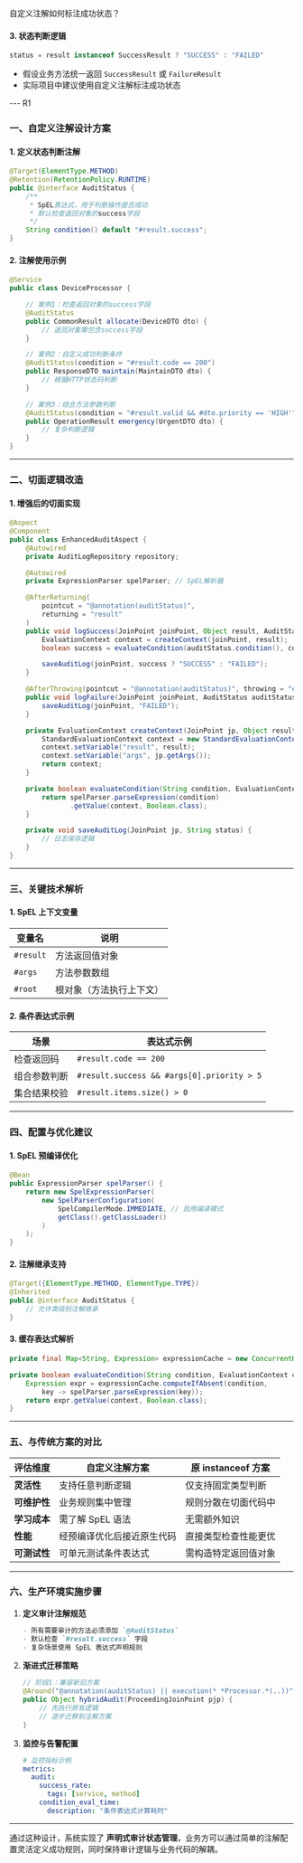 自定义注解如何标注成功状态？

#### 3. **状态判断逻辑**

```java
status = result instanceof SuccessResult ? "SUCCESS" : "FAILED"
```

- 假设业务方法统一返回 `SuccessResult` 或 `FailureResult`
- 实际项目中建议使用自定义注解标注成功状态

--- R1

### 一、自定义注解设计方案

#### 1. **定义状态判断注解**

```java
@Target(ElementType.METHOD)
@Retention(RetentionPolicy.RUNTIME)
public @interface AuditStatus {
    /**
     * SpEL表达式，用于判断操作是否成功
     * 默认检查返回对象的success字段
     */
    String condition() default "#result.success";
}
```

#### 2. **注解使用示例**

```java
@Service
public class DeviceProcessor {

    // 案例1：检查返回对象的success字段
    @AuditStatus
    public CommonResult allocate(DeviceDTO dto) {
        // 返回对象需包含success字段
    }

    // 案例2：自定义成功判断条件
    @AuditStatus(condition = "#result.code == 200")
    public ResponseDTO maintain(MaintainDTO dto) {
        // 根据HTTP状态码判断
    }

    // 案例3：结合方法参数判断
    @AuditStatus(condition = "#result.valid && #dto.priority == 'HIGH'")
    public OperationResult emergency(UrgentDTO dto) {
        // 复杂判断逻辑
    }
}
```

---

### 二、切面逻辑改造

#### 1. **增强后的切面实现**

```java
@Aspect
@Component
public class EnhancedAuditAspect {
    @Autowired
    private AuditLogRepository repository;

    @Autowired
    private ExpressionParser spelParser; // SpEL解析器

    @AfterReturning(
        pointcut = "@annotation(auditStatus)",
        returning = "result"
    )
    public void logSuccess(JoinPoint joinPoint, Object result, AuditStatus auditStatus) {
        EvaluationContext context = createContext(joinPoint, result);
        boolean success = evaluateCondition(auditStatus.condition(), context);

        saveAuditLog(joinPoint, success ? "SUCCESS" : "FAILED");
    }

    @AfterThrowing(pointcut = "@annotation(auditStatus)", throwing = "ex")
    public void logFailure(JoinPoint joinPoint, AuditStatus auditStatus, Exception ex) {
        saveAuditLog(joinPoint, "FAILED");
    }

    private EvaluationContext createContext(JoinPoint jp, Object result) {
        StandardEvaluationContext context = new StandardEvaluationContext();
        context.setVariable("result", result);
        context.setVariable("args", jp.getArgs());
        return context;
    }

    private boolean evaluateCondition(String condition, EvaluationContext context) {
        return spelParser.parseExpression(condition)
               .getValue(context, Boolean.class);
    }

    private void saveAuditLog(JoinPoint jp, String status) {
        // 日志保存逻辑
    }
}
```

---

### 三、关键技术解析

#### 1. **SpEL 上下文变量**

| 变量名    | 说明                     |
| --------- | ------------------------ |
| `#result` | 方法返回值对象           |
| `#args`   | 方法参数数组             |
| `#root`   | 根对象（方法执行上下文） |

#### 2. **条件表达式示例**

| 场景         | 表达式示例                                 |
| ------------ | ------------------------------------------ |
| 检查返回码   | `#result.code == 200`                      |
| 组合参数判断 | `#result.success && #args[0].priority > 5` |
| 集合结果校验 | `#result.items.size() > 0`                 |

---

### 四、配置与优化建议

#### 1. **SpEL 预编译优化**

```java
@Bean
public ExpressionParser spelParser() {
    return new SpelExpressionParser(
        new SpelParserConfiguration(
            SpelCompilerMode.IMMEDIATE, // 启用编译模式
            getClass().getClassLoader()
        )
    );
}
```

#### 2. **注解继承支持**

```java
@Target({ElementType.METHOD, ElementType.TYPE})
@Inherited
public @interface AuditStatus {
    // 允许类级别注解继承
}
```

#### 3. **缓存表达式解析**

```java
private final Map<String, Expression> expressionCache = new ConcurrentHashMap<>();

private boolean evaluateCondition(String condition, EvaluationContext context) {
    Expression expr = expressionCache.computeIfAbsent(condition,
        key -> spelParser.parseExpression(key));
    return expr.getValue(context, Boolean.class);
}
```

---

### 五、与传统方案的对比

| **评估维度** | **自定义注解方案**         | **原 instanceof 方案** |
| ------------ | -------------------------- | ---------------------- |
| **灵活性**   | 支持任意判断逻辑           | 仅支持固定类型判断     |
| **可维护性** | 业务规则集中管理           | 规则分散在切面代码中   |
| **学习成本** | 需了解 SpEL 语法           | 无需额外知识           |
| **性能**     | 经预编译优化后接近原生代码 | 直接类型检查性能更优   |
| **可测试性** | 可单元测试条件表达式       | 需构造特定返回值对象   |

---

### 六、生产环境实施步骤

1. **定义审计注解规范**

   ```markdown
   - 所有需要审计的方法必须添加 `@AuditStatus`
   - 默认检查 `#result.success` 字段
   - 复杂场景使用 SpEL 表达式声明规则
   ```

2. **渐进式迁移策略**

   ```java
   // 阶段1：兼容新旧方案
   @Around("@annotation(auditStatus) || execution(* *Processor.*(..))")
   public Object hybridAudit(ProceedingJoinPoint pjp) {
       // 先执行原有逻辑
       // 逐步迁移到注解方案
   }
   ```

3. **监控与告警配置**
   ```yaml
   # 监控指标示例
   metrics:
     audit:
       success_rate:
         tags: [service, method]
       condition_eval_time:
         description: "条件表达式计算耗时"
   ```

---

通过这种设计，系统实现了 **声明式审计状态管理**，业务方可以通过简单的注解配置灵活定义成功规则，同时保持审计逻辑与业务代码的解耦。

